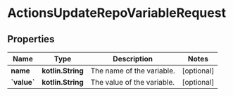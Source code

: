 
# ActionsUpdateRepoVariableRequest

## Properties
Name | Type | Description | Notes
------------ | ------------- | ------------- | -------------
**name** | **kotlin.String** | The name of the variable. |  [optional]
**&#x60;value&#x60;** | **kotlin.String** | The value of the variable. |  [optional]




